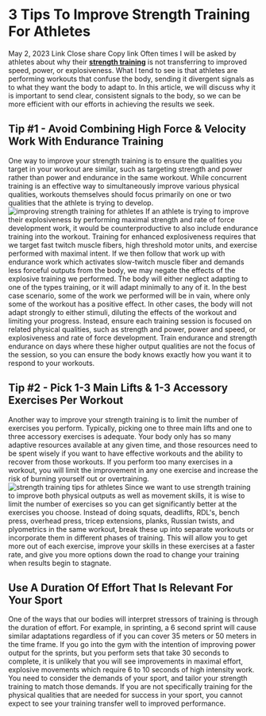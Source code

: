 #  3 Tips To Improve Strength Training For Athletes 
May 2, 2023
Link
Close share Copy link
Often times I will be asked by athletes about why their [**strength training**](https://sprintingworkouts.com/blogs/training/strength-training-for-sprinters "strength training") is not transferring to improved speed, power, or explosiveness.
What I tend to see is that athletes are performing workouts that confuse the body, sending it divergent signals as to what they want the body to adapt to.
In this article, we will discuss why it is important to send clear, consistent signals to the body, so we can be more efficient with our efforts in achieving the results we seek.
## Tip #1 - Avoid Combining High Force & Velocity Work With Endurance Training
One way to improve your strength training is to ensure the qualities you target in your workout are similar, such as targeting strength and power rather than power and endurance in the same workout.
While concurrent training is an effective way to simultaneously improve various physical qualities, workouts themselves should focus primarily on one or two qualities that the athlete is trying to develop.
![improving strength training for athletes](https://cdn.shopify.com/s/files/1/0015/4445/4207/files/improve_strength_training_for_athletes_480x480.jpg?v=1683051332)
If an athlete is trying to improve their explosiveness by performing maximal strength and rate of force development work, it would be counterproductive to also include endurance training into the workout.
Training for enhanced explosiveness requires that we target fast twitch muscle fibers, high threshold motor units, and exercise performed with maximal intent. If we then follow that work up with endurance work which activates slow-twitch muscle fiber and demands less forceful outputs from the body, we may negate the effects of the explosive training we performed.
The body will either neglect adapting to one of the types training, or it will adapt minimally to any of it. In the best case scenario, some of the work we performed will be in vain, where only some of the workout has a positive effect. In other cases, the body will not adapt strongly to either stimuli, diluting the effects of the workout and limiting your progress.
Instead, ensure each training session is focused on related physical qualities, such as strength and power, power and speed, or explosiveness and rate of force development. Train endurance and strength endurance on days where these higher output qualities are not the focus of the session, so you can ensure the body knows exactly how you want it to respond to your workouts.
## Tip #2 - Pick 1-3 Main Lifts & 1-3 Accessory Exercises Per Workout
Another way to improve your strength training is to limit the number of exercises you perform. Typically, picking one to three main lifts and one to three accessory exercises is adequate.
Your body only has so many adaptive resources available at any given time, and those resources need to be spent wisely if you want to have effective workouts and the ability to recover from those workouts.
If you perform too many exercises in a workout, you will limit the improvement in any one exercise and increase the risk of burning yourself out or overtraining.
![strength training tips for athletes](https://cdn.shopify.com/s/files/1/0015/4445/4207/files/strength_training_tips_for_athletes_480x480.jpg?v=1683051536)
Since we want to use strength training to improve both physical outputs as well as movement skills, it is wise to limit the number of exercises so you can get significantly better at the exercises you choose.
Instead of doing squats, deadlifts, RDL's, bench press, overhead press, tricep extensions, planks, Russian twists, and plyometrics in the same workout, break these up into separate workouts or incorporate them in different phases of training.
This will allow you to get more out of each exercise, improve your skills in these exercises at a faster rate, and give you more options down the road to change your training when results begin to stagnate.
## Use A Duration Of Effort That Is Relevant For Your Sport
One of the ways that our bodies will interpret stressors of training is through the duration of effort. For example, in sprinting, a 6 second sprint will cause similar adaptations regardless of if you can cover 35 meters or 50 meters in the time frame.
If you go into the gym with the intention of improving power output for the sprints, but you perform sets that take 30 seconds to complete, it is unlikely that you will see improvements in maximal effort, explosive movements which require 6 to 10 seconds of high intensity work.
You need to consider the demands of your sport, and tailor your strength training to match those demands. If you are not specifically training for the physical qualities that are needed for success in your sport, you cannot expect to see your training transfer well to improved performance.
[ ](https://sprintingworkouts.com/blogs/strength-training)
